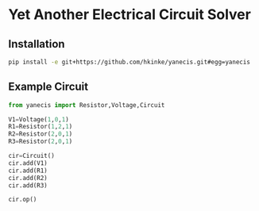 # Yet Another Electrical Circuit Solver

## Installation

```bash
pip install -e git+https://github.com/hkinke/yanecis.git#egg=yanecis
```

## Example Circuit

```python
from yanecis import Resistor,Voltage,Circuit

V1=Voltage(1,0,1)
R1=Resistor(1,2,1)
R2=Resistor(2,0,1)
R3=Resistor(2,0,1)

cir=Circuit()
cir.add(V1)
cir.add(R1)
cir.add(R2)
cir.add(R3)

cir.op()
```

